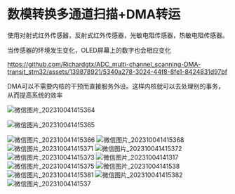 # 数模转换多通道扫描+DMA转运

使用对射式红外传感器，反射式红外传感器，光敏电阻传感器，热敏电阻传感器。

当传感器的环境发生变化，OLED屏幕上的数字也会相应变化

https://github.com/Richardgtx/ADC_multi-channel_scanning-DMA-transit_stm32/assets/139878921/5340a278-3024-44f8-8fe1-8424831d97bf

DMA可以不需要内核的干预而直接服务外设。这样内核就可以去处理别的事务，从而提高系统的效率


![微信图片_202310041415364](https://github.com/Richardgtx/ADC_multi-channel_scanning-DMA-transit_stm32/assets/139878921/6f224847-d029-467c-97b0-80383a55d0d4)

![微信图片_202310041415365](https://github.com/Richardgtx/ADC_multi-channel_scanning-DMA-transit_stm32/assets/139878921/045f5def-a2cc-49c7-a410-93163c1cabca)

![微信图片_202310041415366](https://github.com/Richardgtx/ADC_multi-channel_scanning-DMA-transit_stm32/assets/139878921/0c2cba53-c966-4fb1-9e8f-66fd75cac0c7)
![微信图片_202310041415368](https://github.com/Richardgtx/ADC_multi-channel_scanning-DMA-transit_stm32/assets/139878921/cf37e27b-fc90-43b5-9713-b6fbf664b2ac)
![微信图片_202310041415371](https://github.com/Richardgtx/ADC_multi-channel_scanning-DMA-transit_stm32/assets/139878921/9ec2d8fe-b750-4dfb-a560-efe245abd31f)
![微信图片_202310041415372](https://github.com/Richardgtx/ADC_multi-channel_scanning-DMA-transit_stm32/assets/139878921/0ae65bf1-0104-4285-a866-9f625d59f95d)
![微信图片_202310041415373](https://github.com/Richardgtx/ADC_multi-channel_scanning-DMA-transit_stm32/assets/139878921/80df56fe-6889-42ec-b201-a8d27eeb3d45)
![微信图片_20231004141317](https://github.com/Richardgtx/ADC_multi-channel_scanning-DMA-transit_stm32/assets/139878921/211ccf1a-e8e5-4f22-b758-4d1bf2286f47)
![微信图片_202310041415375](https://github.com/Richardgtx/ADC_multi-channel_scanning-DMA-transit_stm32/assets/139878921/b2baa45c-6898-4de3-82c1-3f406a7cc2c0)
![微信图片_20231004141538](https://github.com/Richardgtx/ADC_multi-channel_scanning-DMA-transit_stm32/assets/139878921/4e7bb469-96c0-4c1c-a7bd-bc30ef00f674)
![微信图片_202310041415381](https://github.com/Richardgtx/ADC_multi-channel_scanning-DMA-transit_stm32/assets/139878921/36d86c99-df63-4c4b-8cc2-61dbf635f264)
![微信图片_202310041415382](https://github.com/Richardgtx/ADC_multi-channel_scanning-DMA-transit_stm32/assets/139878921/6a459c15-3123-4fad-9303-e6f7bfe5602b)
![微信图片_20231004141537](https://github.com/Richardgtx/ADC_multi-channel_scanning-DMA-transit_stm32/assets/139878921/0a7847ff-7de8-4aff-83b1-34b327a7a50b)

